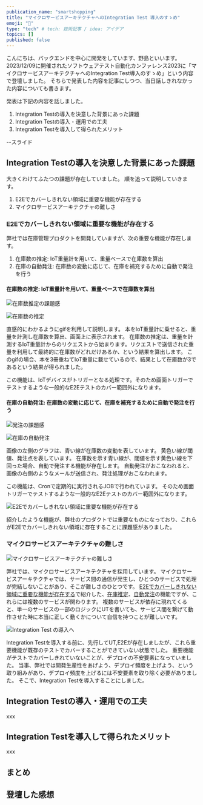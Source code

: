 ```yaml
---
publication_name: "smartshopping"
title: "マイクロサービスアーキテクチャへのIntegration Test 導入のすゝめ"
emoji: "🎤"
type: "tech" # tech: 技術記事 / idea: アイデア
topics: []
published: false
---
```


こんにちは、バックエンドを中心に開発をしています、野島といいます。
2023/12/09に開催されたソフトウェアテスト自動化カンファレンス2023に「マイクロサービスアーキテクチャへのIntegration Test導入のすゝめ」という内容で登壇しました。
そちらで発表した内容を記事にしつつ、当日話しきれなかった内容についても書きます。

発表は下記の内容を話しました。

1. Integration Testの導入を決意した背景にあった課題
1. Integration Testの導入・運用での工夫
1. Integration Testを導入して得られたメリット

--スライド

## Integration Testの導入を決意した背景にあった課題

大きくわけてふたつの課題が存在していました。
順を追って説明していきます。

1. E2Eでカバーしきれない領域に重要な機能が存在する
1. マイクロサービスアーキテクチャの難しさ

### E2Eでカバーしきれない領域に重要な機能が存在する

弊社では在庫管理プロダクトを開発していますが、次の重要な機能が存在します。

1. 在庫数の推定: IoT重量計を用いて、重量ベースで在庫数を算出
1. 在庫の自動発注: 在庫数の変動に応じて、在庫を補充するために自動で発注を行う

#### 在庫数の推定: IoT重量計を用いて、重量ベースで在庫数を算出

![在庫数推定の課題感](/images/IT-kadai-subscription.png)

![在庫数の推定](/images/subscription-description.gif)

直感的にわかるようにgifを利用して説明します。
本をIoT重量計に乗せると、重量を計測し在庫数を算出、画面上に表示されます。 
在庫数の推定は、重量を計測するIoT重量計からのリクエストから始まります。リクエストで送信された重量を利用して最終的に在庫数がどれだけあるか、という結果を算出します。
このgifの場合、本を3冊重ねてIoT重量に載せているので、結果として在庫数が3であるという結果が得られました。

この機能は、IoTデバイスがトリガーとなる処理です。そのため画面トリガーでテストするような一般的なE2Eテストのカバー範囲外になります。

#### 在庫の自動発注: 在庫数の変動に応じて、在庫を補充するために自動で発注を行う

![発注の課題感](/images/it-kadai-order.png)

![在庫の自動発注](/images/order-description.png)

画像の左側のグラフは、青い線が在庫数の変動を表しています。
黄色い線が閾値、発注点を表しています。
在庫数を示す青い線が、閾値を示す黄色い線を下回った場合、自動で発注する機能が存在します。
自動発注がおこなわれると、画像の右側のようなメールが送信され、発注処理がおこなわれます。

この機能は、Cronで定期的に実行されるJOBで行われています。
そのため画面トリガーでテストするような一般的なE2Eテストのカバー範囲外になります。

![E2Eでカバーしきれない領域に重要な機能が存在する](/images/IT-kadai-NOT-covering-e2e.png)

紹介したような機能が、弊社のプロダクトでは重要なものになっており、これらがE2Eでカバーしきれない領域に存在することに課題感がありました。

### マイクロサービスアーキテクチャの難しさ

![マイクロサービスアーキテクチャの難しさ](/images/IT-kadai-difficulty-of-MS.png)

弊社では、マイクロサービスアーキテクチャを採用しています。
マイクロサービスアーキテクチャでは、サービス間の通信が発生し、ひとつのサービスで処理が完結しないことがあり、そこが難しさのひとつです。
[E2Eでカバーしきれない領域に重要な機能が存在する]()で紹介した、[在庫推定]()、[自動発注]()の機能ですが、これらには複数のサービスが関わります。
複数のサービスが依存に現れてくると、単一のサービスの一部のロジックにUTを書いても、サービス間を繋げて動作させた時に本当に正しく動くかについて自信を持つことが難しいです。

![Integration Test の導入へ](/images/to-inroduce-IT.png)

Integration Testを導入する前に、先行してUT,E2Eが存在しましたが、これら重要機能が既存のテストでカバーすることができていない状態でした。
重要機能がテストでカバーしきれていないことが、デプロイの不安要素になっていました。
当事、弊社では開発生産性をあげよう、デプロイ頻度を上げよう、という取り組みがあり、デプロイ頻度を上げるには不安要素を取り除く必要がありました。
そこで、Integration Testを導入することにしました。

## Integration Testの導入・運用での工夫

xxx

## Integration Testを導入して得られたメリット

xxx

## まとめ

## 登壇した感想